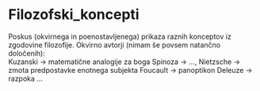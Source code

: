 # Filozofski_koncepti
Poskus (okvirnega in poenostavljenega) prikaza raznih konceptov iz zgodovine filozofije.
Okvirno avtorji (nimam še povsem natančno določenih):  
Kuzanski -> matematične analogije za boga
Spinoza -> ..., 
Nietzsche -> zmota predpostavke enotnega subjekta
Foucault -> panoptikon 
Deleuze -> razpoka
...

